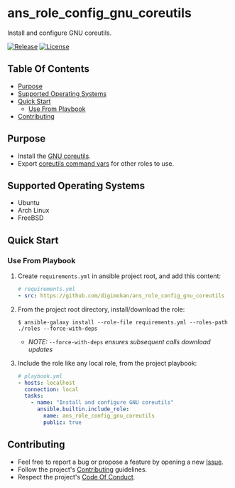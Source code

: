 # ans_role_config_gnu_coreutils

Install and configure GNU coreutils.

[![Release](https://img.shields.io/github/release/digimokan/ans_role_config_gnu_coreutils.svg?label=release)](https://github.com/digimokan/ans_role_config_gnu_coreutils/releases/latest "Latest Release Notes")
[![License](https://img.shields.io/badge/license-MIT-blue.svg?label=license)](LICENSE.md "Project License")

## Table Of Contents

* [Purpose](#purpose)
* [Supported Operating Systems](#supported-operating-systems)
* [Quick Start](#quick-start)
    * [Use From Playbook](#use-from-playbook)
* [Contributing](#contributing)

## Purpose

* Install the [GNU coreutils](https://www.maizure.org/projects/decoded-gnu-coreutils/).
* Export [coreutils command vars](../tasks/export_vars/linux/main.yml) for other
  roles to use.

## Supported Operating Systems

* Ubuntu
* Arch Linux
* FreeBSD

## Quick Start

### Use From Playbook

1. Create `requirements.yml` in ansible project root, and add this content:

   ```yaml
   # requirements.yml
   - src: https://github.com/digimokan/ans_role_config_gnu_coreutils
   ```

2. From the project root directory, install/download the role:

   ```shell
   $ ansible-galaxy install --role-file requirements.yml --roles-path ./roles --force-with-deps
   ```

   * _NOTE:_ `--force-with-deps` _ensures subsequent calls download updates_

3. Include the role like any local role, from the project playbook:

   ```yaml
   # playbook.yml
   - hosts: localhost
     connection: local
     tasks:
       - name: "Install and configure GNU coreutils"
         ansible.builtin.include_role:
           name: ans_role_config_gnu_coreutils
           public: true
   ```

## Contributing

* Feel free to report a bug or propose a feature by opening a new
  [Issue](https://github.com/digimokan/ans_role_config_gnu_coreutils/issues).
* Follow the project's [Contributing](CONTRIBUTING.md) guidelines.
* Respect the project's [Code Of Conduct](CODE_OF_CONDUCT.md).

